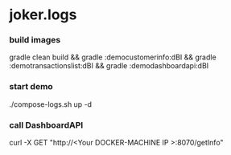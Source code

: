 # joker.logs

### build images

gradle clean build && gradle :democustomerinfo:dBI && gradle :demotransactionslist:dBI && gradle :demodashboardapi:dBI

### start demo

./compose-logs.sh up -d

### call DashboardAPI

curl -X GET "http://\<Your DOCKER-MACHINE IP \>:8070/getInfo"
